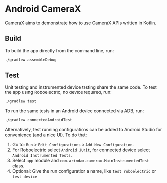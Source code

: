 # Android CameraX

CameraX aims to demonstrate how to use CameraX APIs written in Kotlin.

## Build

To build the app directly from the command line, run:
```sh
./gradlew assembleDebug
```

## Test

Unit testing and instrumented device testing share the same code. To test the app using Roboelectric, no device required, run:
```sh
./gradlew test
```

To run the same tests in an Android device connected via ADB, run:
```sh
./gradlew connectedAndroidTest
```

Alternatively, test running configurations can be added to Android Studio for convenience (and a nice UI). To do that:
1. Go to: `Run` > `Edit Configurations` > `Add New Configuration`.
1. For Roboelectric select `Android JUnit`, for connected device select `Android Instrumented Tests`.
1. Select `app` module and `com.arindam.camerax.MainInstrumentedTest` class.
1. Optional: Give the run configuration a name, like `test roboelectric` or `test device`
